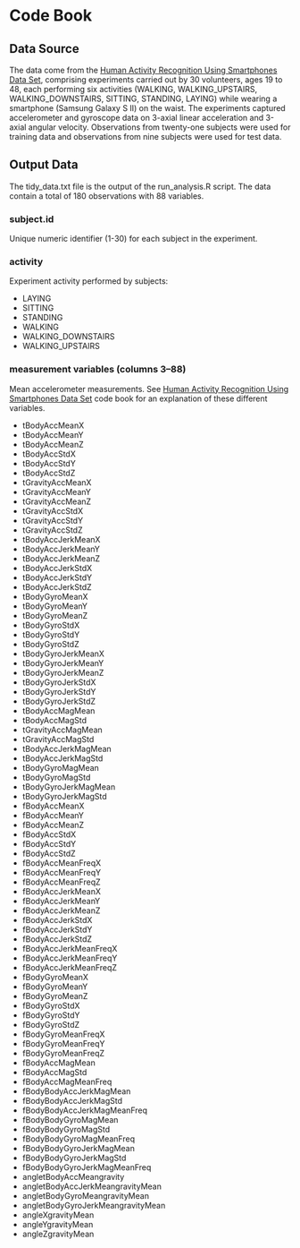 # Code Book

## Data Source

The data come from the [Human Activity Recognition Using Smartphones Data Set](http://archive.ics.uci.edu/ml/datasets/Human+Activity+Recognition+Using+Smartphones), comprising experiments carried out by 30 volunteers, ages 19 to 48, each performing six activities (WALKING, WALKING_UPSTAIRS, WALKING_DOWNSTAIRS, SITTING, STANDING, LAYING) while wearing a smartphone (Samsung Galaxy S II) on the waist. The experiments captured accelerometer and gyroscope data on 3-axial linear acceleration and 3-axial angular velocity. Observations from twenty-one subjects were used for training data and observations from nine subjects were used for test data.

## Output Data

The tidy_data.txt file is the output of the run_analysis.R script. The data contain a total of 180 observations with 88 variables.

### subject.id

Unique numeric identifier (1-30) for each subject in the experiment.

### activity

Experiment activity performed by subjects:

- LAYING
- SITTING
- STANDING
- WALKING
- WALKING_DOWNSTAIRS
- WALKING_UPSTAIRS

### measurement variables (columns 3–88)

Mean accelerometer measurements. See [Human Activity Recognition Using Smartphones Data Set](http://archive.ics.uci.edu/ml/datasets/Human+Activity+Recognition+Using+Smartphones) code book for an explanation of these different variables.

- tBodyAccMeanX
- tBodyAccMeanY
- tBodyAccMeanZ
- tBodyAccStdX
- tBodyAccStdY
- tBodyAccStdZ
- tGravityAccMeanX
- tGravityAccMeanY
- tGravityAccMeanZ
- tGravityAccStdX
- tGravityAccStdY
- tGravityAccStdZ
- tBodyAccJerkMeanX
- tBodyAccJerkMeanY
- tBodyAccJerkMeanZ
- tBodyAccJerkStdX
- tBodyAccJerkStdY
- tBodyAccJerkStdZ
- tBodyGyroMeanX
- tBodyGyroMeanY
- tBodyGyroMeanZ
- tBodyGyroStdX
- tBodyGyroStdY
- tBodyGyroStdZ
- tBodyGyroJerkMeanX
- tBodyGyroJerkMeanY
- tBodyGyroJerkMeanZ
- tBodyGyroJerkStdX
- tBodyGyroJerkStdY
- tBodyGyroJerkStdZ
- tBodyAccMagMean
- tBodyAccMagStd
- tGravityAccMagMean
- tGravityAccMagStd
- tBodyAccJerkMagMean
- tBodyAccJerkMagStd
- tBodyGyroMagMean
- tBodyGyroMagStd
- tBodyGyroJerkMagMean
- tBodyGyroJerkMagStd
- fBodyAccMeanX
- fBodyAccMeanY
- fBodyAccMeanZ
- fBodyAccStdX
- fBodyAccStdY
- fBodyAccStdZ
- fBodyAccMeanFreqX
- fBodyAccMeanFreqY
- fBodyAccMeanFreqZ
- fBodyAccJerkMeanX
- fBodyAccJerkMeanY
- fBodyAccJerkMeanZ
- fBodyAccJerkStdX
- fBodyAccJerkStdY
- fBodyAccJerkStdZ
- fBodyAccJerkMeanFreqX
- fBodyAccJerkMeanFreqY
- fBodyAccJerkMeanFreqZ
- fBodyGyroMeanX
- fBodyGyroMeanY
- fBodyGyroMeanZ
- fBodyGyroStdX
- fBodyGyroStdY
- fBodyGyroStdZ
- fBodyGyroMeanFreqX
- fBodyGyroMeanFreqY
- fBodyGyroMeanFreqZ
- fBodyAccMagMean
- fBodyAccMagStd
- fBodyAccMagMeanFreq
- fBodyBodyAccJerkMagMean
- fBodyBodyAccJerkMagStd
- fBodyBodyAccJerkMagMeanFreq
- fBodyBodyGyroMagMean
- fBodyBodyGyroMagStd
- fBodyBodyGyroMagMeanFreq
- fBodyBodyGyroJerkMagMean
- fBodyBodyGyroJerkMagStd
- fBodyBodyGyroJerkMagMeanFreq
- angletBodyAccMeangravity
- angletBodyAccJerkMeangravityMean
- angletBodyGyroMeangravityMean
- angletBodyGyroJerkMeangravityMean
- angleXgravityMean
- angleYgravityMean
- angleZgravityMean